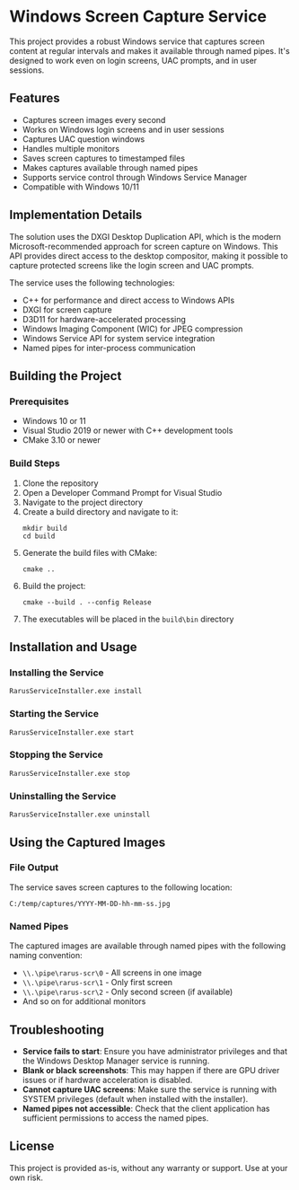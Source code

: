 # Windows Screen Capture Service

This project provides a robust Windows service that captures screen content at regular intervals and makes it available through named pipes. It's designed to work even on login screens, UAC prompts, and in user sessions.

## Features

- Captures screen images every second
- Works on Windows login screens and in user sessions
- Captures UAC question windows
- Handles multiple monitors
- Saves screen captures to timestamped files
- Makes captures available through named pipes
- Supports service control through Windows Service Manager
- Compatible with Windows 10/11

## Implementation Details

The solution uses the DXGI Desktop Duplication API, which is the modern Microsoft-recommended approach for screen capture on Windows. This API provides direct access to the desktop compositor, making it possible to capture protected screens like the login screen and UAC prompts.

The service uses the following technologies:
- C++ for performance and direct access to Windows APIs
- DXGI for screen capture
- D3D11 for hardware-accelerated processing
- Windows Imaging Component (WIC) for JPEG compression
- Windows Service API for system service integration
- Named pipes for inter-process communication

## Building the Project

### Prerequisites

- Windows 10 or 11
- Visual Studio 2019 or newer with C++ development tools
- CMake 3.10 or newer

### Build Steps

1. Clone the repository
2. Open a Developer Command Prompt for Visual Studio
3. Navigate to the project directory
4. Create a build directory and navigate to it:
   ```
   mkdir build
   cd build
   ```
5. Generate the build files with CMake:
   ```
   cmake ..
   ```
6. Build the project:
   ```
   cmake --build . --config Release
   ```
7. The executables will be placed in the `build\bin` directory

## Installation and Usage

### Installing the Service

```
RarusServiceInstaller.exe install
```

### Starting the Service

```
RarusServiceInstaller.exe start
```

### Stopping the Service

```
RarusServiceInstaller.exe stop
```

### Uninstalling the Service

```
RarusServiceInstaller.exe uninstall
```

## Using the Captured Images

### File Output

The service saves screen captures to the following location:
```
C:/temp/captures/YYYY-MM-DD-hh-mm-ss.jpg
```

### Named Pipes

The captured images are available through named pipes with the following naming convention:
- `\\.\pipe\rarus-scr\0` - All screens in one image
- `\\.\pipe\rarus-scr\1` - Only first screen
- `\\.\pipe\rarus-scr\2` - Only second screen (if available)
- And so on for additional monitors

## Troubleshooting

- **Service fails to start**: Ensure you have administrator privileges and that the Windows Desktop Manager service is running.
- **Blank or black screenshots**: This may happen if there are GPU driver issues or if hardware acceleration is disabled.
- **Cannot capture UAC screens**: Make sure the service is running with SYSTEM privileges (default when installed with the installer).
- **Named pipes not accessible**: Check that the client application has sufficient permissions to access the named pipes.

## License

This project is provided as-is, without any warranty or support. Use at your own risk.
